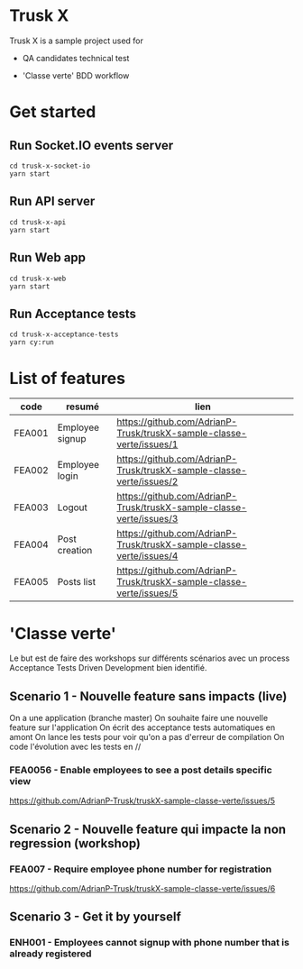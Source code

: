 # Trusk X

Trusk X is a sample project used for

- QA candidates technical test

- 'Classe verte' BDD workflow

# Get started

## Run Socket.IO events server

```
cd trusk-x-socket-io
yarn start
```

## Run API server

```
cd trusk-x-api
yarn start
```

## Run Web app

```
cd trusk-x-web
yarn start
```

## Run Acceptance tests

```
cd trusk-x-acceptance-tests
yarn cy:run
```

# List of features

| code | resumé | lien |
|------|--------|------|
| FEA001 | Employee signup | https://github.com/AdrianP-Trusk/truskX-sample-classe-verte/issues/1 |
| FEA002 | Employee login | https://github.com/AdrianP-Trusk/truskX-sample-classe-verte/issues/2 |
| FEA003 | Logout | https://github.com/AdrianP-Trusk/truskX-sample-classe-verte/issues/3 |
| FEA004 | Post creation | https://github.com/AdrianP-Trusk/truskX-sample-classe-verte/issues/4 |
| FEA005 | Posts list | https://github.com/AdrianP-Trusk/truskX-sample-classe-verte/issues/5 |

# 'Classe verte'

Le but est de faire des workshops sur différents scénarios avec un process Acceptance Tests Driven Development bien identifié.

## Scenario 1 - Nouvelle feature sans impacts (live)

On a une application (branche master)
On souhaite faire une nouvelle feature sur l'application
On écrit des acceptance tests automatiques en amont
On lance les tests pour voir qu'on a pas d'erreur de compilation
On code l'évolution avec les tests en //

### FEA0056 - Enable employees to see a post details specific view

https://github.com/AdrianP-Trusk/truskX-sample-classe-verte/issues/5

## Scenario 2 - Nouvelle feature qui impacte la non regression (workshop)

### FEA007 - Require employee phone number for registration

https://github.com/AdrianP-Trusk/truskX-sample-classe-verte/issues/6

## Scenario 3 - Get it by yourself

### ENH001 - Employees cannot signup with phone number that is already registered


